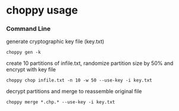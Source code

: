 # choppy usage  


### Command Line

generate cryptographic key file (key.txt)

    choppy gen -k

create 10 partitions of infile.txt, randomize partition size by 50% and encrypt with key file

    choppy chop infile.txt -n 10 -w 50 --use-key -i key.txt

decrypt partitions and merge to reassemble original file

    choppy merge *.chp.* --use-key -i key.txt
